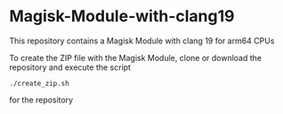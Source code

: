# Magisk-Module-with-clang19
This repository contains a Magisk Module with clang 19 for arm64 CPUs

To create the ZIP file with the Magisk Module, clone or download the repository and execute the script
```
./create_zip.sh 
```
for the repository
